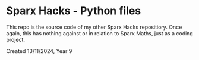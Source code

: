 
# Sparx Hacks - Python files

This repo is the source code of my other Sparx Hacks repositiory. Once again, this has nothing against or in relation to Sparx Maths, just as a coding project.

Created 13/11/2024, Year 9
